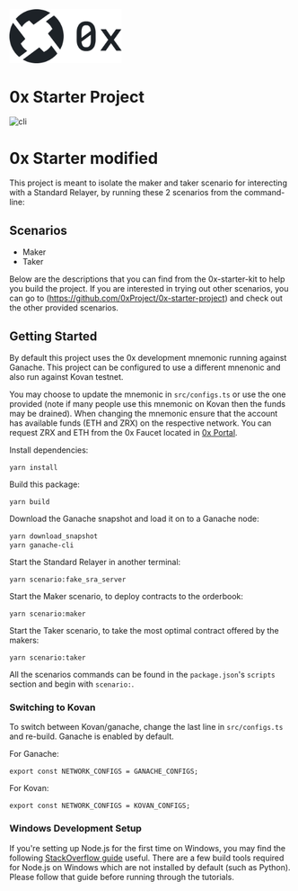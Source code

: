 <img src="https://github.com/0xProject/branding/blob/master/0x_Black_CMYK.png" width="200px" >

# 0x Starter Project

![cli](https://user-images.githubusercontent.com/27389/42074402-6dcc5ccc-7baf-11e8-84f1-9a27f1a96b08.png)

# 0x Starter modified

This project is meant to isolate the maker and taker scenario for interecting with a Standard Relayer, by running these 2 scenarios from the command-line:

## Scenarios

- Maker
- Taker

Below are the descriptions that you can find from the 0x-starter-kit to help you build the project.
If you are interested in trying out other scenarios, you can go to (https://github.com/0xProject/0x-starter-project) and check out the other provided scenarios.

## Getting Started

By default this project uses the 0x development mnemonic running against Ganache. This project can be configured to use a different mnenonic and also run against Kovan testnet.

You may choose to update the mnemonic in `src/configs.ts` or use the one provided (note if many people use this mnemonic on Kovan then the funds may be drained). When changing the mnemonic ensure that the account has available funds (ETH and ZRX) on the respective network. You can request ZRX and ETH from the 0x Faucet located in [0x Portal](https://0xproject.com/portal/account).

Install dependencies:

```
yarn install
```

Build this package:

```
yarn build
```

Download the Ganache snapshot and load it on to a Ganache node:

```
yarn download_snapshot
yarn ganache-cli
```

Start the Standard Relayer in another terminal:

```
yarn scenario:fake_sra_server
```

Start the Maker scenario, to deploy contracts to the orderbook:

```
yarn scenario:maker
```

Start the Taker scenario, to take the most optimal contract offered by the makers:

```
yarn scenario:taker
```

All the scenarios commands can be found in the `package.json`'s `scripts` section and begin with `scenario:`.

### Switching to Kovan

To switch between Kovan/ganache, change the last line in `src/configs.ts` and re-build. Ganache is enabled by default.

For Ganache:

```
export const NETWORK_CONFIGS = GANACHE_CONFIGS;
```

For Kovan:

```
export const NETWORK_CONFIGS = KOVAN_CONFIGS;
```

### Windows Development Setup

If you're setting up Node.js for the first time on Windows, you may find the following [StackOverflow guide](https://stackoverflow.com/questions/15126050/running-python-on-windows-for-node-js-dependencies/39648550#39648550) useful. There are a few build tools required for Node.js on Windows which are not installed by default (such as Python). Please follow that guide before running through the tutorials.
